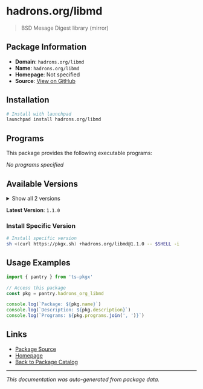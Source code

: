 # hadrons.org/libmd

> BSD Mesage Digest library (mirror)

## Package Information

- **Domain**: `hadrons.org/libmd`
- **Name**: `hadrons.org/libmd`
- **Homepage**: Not specified
- **Source**: [View on GitHub](https://github.com/pkgxdev/pantry/tree/main/projects/hadrons.org/libmd/package.yml)

## Installation

```bash
# Install with launchpad
launchpad install hadrons.org/libmd
```

## Programs

This package provides the following executable programs:

*No programs specified*

## Available Versions

<details>
<summary>Show all 2 versions</summary>

- `1.1.0`, `1.0.4`

</details>

**Latest Version**: `1.1.0`

### Install Specific Version

```bash
# Install specific version
sh <(curl https://pkgx.sh) +hadrons.org/libmd@1.1.0 -- $SHELL -i
```

## Usage Examples

```typescript
import { pantry } from 'ts-pkgx'

// Access this package
const pkg = pantry.hadrons_org_libmd

console.log(`Package: ${pkg.name}`)
console.log(`Description: ${pkg.description}`)
console.log(`Programs: ${pkg.programs.join(', ')}`)
```

## Links

- [Package Source](https://github.com/pkgxdev/pantry/tree/main/projects/hadrons.org/libmd/package.yml)
- [Homepage](#)
- [Back to Package Catalog](../package-catalog.md)

---

*This documentation was auto-generated from package data.*
